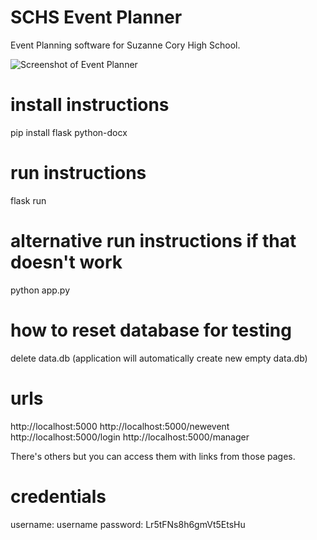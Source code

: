 # SCHS Event Planner

Event Planning software for Suzanne Cory High School.

![Screenshot of Event Planner](https://edward70.github.io/img/events.PNG)

# install instructions

pip install flask python-docx

# run instructions

flask run

# alternative run instructions if that doesn't work

python app.py

# how to reset database for testing

delete data.db (application will automatically create new empty data.db)

# urls

http://localhost:5000
http://localhost:5000/newevent
http://localhost:5000/login
http://localhost:5000/manager

There's others but you can access them with links from those pages.

# credentials

username: username
password: Lr5tFNs8h6gmVt5EtsHu
